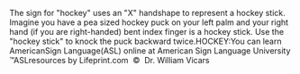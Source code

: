 The sign for "hockey" uses an "X" handshape to 
			represent a hockey stick.
  Imagine you have a pea sized hockey puck on your left palm and your right hand 
			(if you are right-handed) 
  bent index finger is a hockey stick. Use the "hockey stick" to knock the puck 
  backward twice.HOCKEY:You can learn AmericanSign 
		Language(ASL) online at American Sign Language University ™ASLresources 
		by Lifeprint.com  ©  Dr. William Vicars